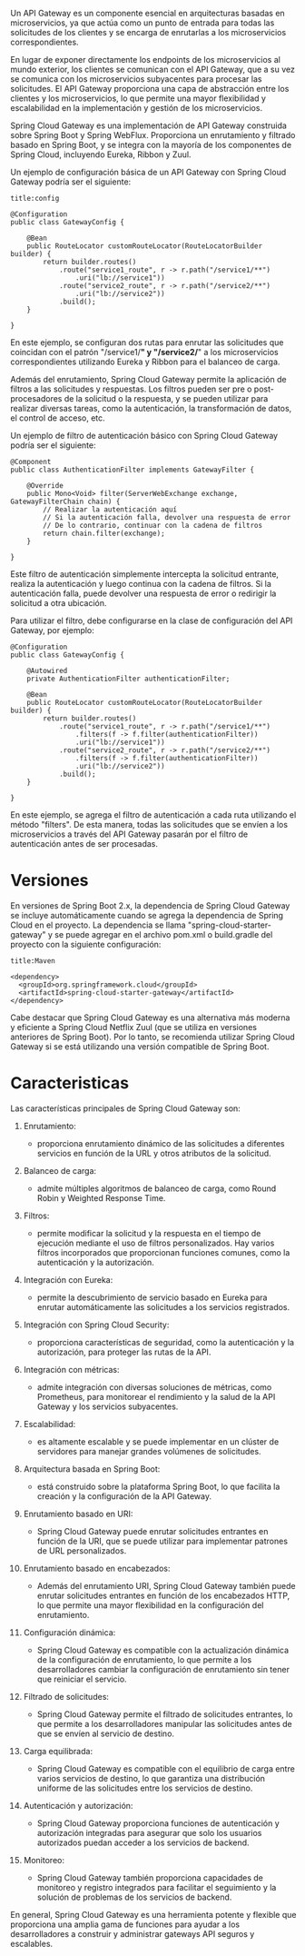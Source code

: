Un API Gateway es un componente esencial en arquitecturas basadas en microservicios, ya que actúa como un punto de entrada para todas las solicitudes de los clientes y se encarga de enrutarlas a los microservicios correspondientes.

En lugar de exponer directamente los endpoints de los microservicios al mundo exterior, los clientes se comunican con el API Gateway, que a su vez se comunica con los microservicios subyacentes para procesar las solicitudes. El API Gateway proporciona una capa de abstracción entre los clientes y los microservicios, lo que permite una mayor flexibilidad y escalabilidad en la implementación y gestión de los microservicios.

Spring Cloud Gateway es una implementación de API Gateway construida sobre Spring Boot y Spring WebFlux. Proporciona un enrutamiento y filtrado basado en Spring Boot, y se integra con la mayoría de los componentes de Spring Cloud, incluyendo Eureka, Ribbon y Zuul.

Un ejemplo de configuración básica de un API Gateway con Spring Cloud Gateway podría ser el siguiente:

```ad-important
title:config
```
```
@Configuration
public class GatewayConfig {

    @Bean
    public RouteLocator customRouteLocator(RouteLocatorBuilder builder) {
        return builder.routes()
            .route("service1_route", r -> r.path("/service1/**")
                .uri("lb://service1"))
            .route("service2_route", r -> r.path("/service2/**")
                .uri("lb://service2"))
            .build();
    }

}
```


En este ejemplo, se configuran dos rutas para enrutar las solicitudes que coincidan con el patrón "/service1/**" y "/service2/**" a los microservicios correspondientes utilizando Eureka y Ribbon para el balanceo de carga.

Además del enrutamiento, Spring Cloud Gateway permite la aplicación de filtros a las solicitudes y respuestas. Los filtros pueden ser pre o post-procesadores de la solicitud o la respuesta, y se pueden utilizar para realizar diversas tareas, como la autenticación, la transformación de datos, el control de acceso, etc.

Un ejemplo de filtro de autenticación básico con Spring Cloud Gateway podría ser el siguiente:

```
@Component
public class AuthenticationFilter implements GatewayFilter {

    @Override
    public Mono<Void> filter(ServerWebExchange exchange, GatewayFilterChain chain) {
        // Realizar la autenticación aquí
        // Si la autenticación falla, devolver una respuesta de error
        // De lo contrario, continuar con la cadena de filtros
        return chain.filter(exchange);
    }

}
```

Este filtro de autenticación simplemente intercepta la solicitud entrante, realiza la autenticación y luego continua con la cadena de filtros. Si la autenticación falla, puede devolver una respuesta de error o redirigir la solicitud a otra ubicación.

Para utilizar el filtro, debe configurarse en la clase de configuración del API Gateway, por ejemplo:

```
@Configuration
public class GatewayConfig {

    @Autowired
    private AuthenticationFilter authenticationFilter;

    @Bean
    public RouteLocator customRouteLocator(RouteLocatorBuilder builder) {
        return builder.routes()
            .route("service1_route", r -> r.path("/service1/**")
                .filters(f -> f.filter(authenticationFilter))
                .uri("lb://service1"))
            .route("service2_route", r -> r.path("/service2/**")
                .filters(f -> f.filter(authenticationFilter))
                .uri("lb://service2"))
            .build();
    }

}
```

En este ejemplo, se agrega el filtro de autenticación a cada ruta utilizando el método "filters". De esta manera, todas las solicitudes que se envíen a los microservicios a través del API Gateway pasarán por el filtro de autenticación antes de ser procesadas.

# Versiones

En versiones de Spring Boot 2.x, la dependencia de Spring Cloud Gateway se incluye automáticamente cuando se agrega la dependencia de Spring Cloud en el proyecto. La dependencia se llama "spring-cloud-starter-gateway" y se puede agregar en el archivo pom.xml o build.gradle del proyecto con la siguiente configuración:

```ad-note
title:Maven
```
```
<dependency>
  <groupId>org.springframework.cloud</groupId>
  <artifactId>spring-cloud-starter-gateway</artifactId>
</dependency>
```

Cabe destacar que Spring Cloud Gateway es una alternativa más moderna y eficiente a Spring Cloud Netflix Zuul (que se utiliza en versiones anteriores de Spring Boot). Por lo tanto, se recomienda utilizar Spring Cloud Gateway si se está utilizando una versión compatible de Spring Boot.

# Caracteristicas

Las características principales de Spring Cloud Gateway son:

1. Enrutamiento:
	- proporciona enrutamiento dinámico de las solicitudes a diferentes servicios en función de la URL y otros atributos de la solicitud.
    
2. Balanceo de carga:
	- admite múltiples algoritmos de balanceo de carga, como Round Robin y Weighted Response Time.
    
3. Filtros:
	- permite modificar la solicitud y la respuesta en el tiempo de ejecución mediante el uso de filtros personalizados. Hay varios filtros incorporados que proporcionan funciones comunes, como la autenticación y la autorización.
    
4. Integración con Eureka:
	- permite la descubrimiento de servicio basado en Eureka para enrutar automáticamente las solicitudes a los servicios registrados.
    
5. Integración con Spring Cloud Security:
	- proporciona características de seguridad, como la autenticación y la autorización, para proteger las rutas de la API.
    
6. Integración con métricas:
	- admite integración con diversas soluciones de métricas, como Prometheus, para monitorear el rendimiento y la salud de la API Gateway y los servicios subyacentes.
    
7. Escalabilidad:
	- es altamente escalable y se puede implementar en un clúster de servidores para manejar grandes volúmenes de solicitudes.
    
8. Arquitectura basada en Spring Boot:
	- está construido sobre la plataforma Spring Boot, lo que facilita la creación y la configuración de la API Gateway.

9. Enrutamiento basado en URI:
	- Spring Cloud Gateway puede enrutar solicitudes entrantes en función de la URI, que se puede utilizar para implementar patrones de URL personalizados.
    
10. Enrutamiento basado en encabezados:
	- Además del enrutamiento URI, Spring Cloud Gateway también puede enrutar solicitudes entrantes en función de los encabezados HTTP, lo que permite una mayor flexibilidad en la configuración del enrutamiento.
    
11. Configuración dinámica:
	- Spring Cloud Gateway es compatible con la actualización dinámica de la configuración de enrutamiento, lo que permite a los desarrolladores cambiar la configuración de enrutamiento sin tener que reiniciar el servicio.
    
12. Filtrado de solicitudes:
	- Spring Cloud Gateway permite el filtrado de solicitudes entrantes, lo que permite a los desarrolladores manipular las solicitudes antes de que se envíen al servicio de destino.
    
13. Carga equilibrada:
	- Spring Cloud Gateway es compatible con el equilibrio de carga entre varios servicios de destino, lo que garantiza una distribución uniforme de las solicitudes entre los servicios de destino.
    
14. Autenticación y autorización:
	- Spring Cloud Gateway proporciona funciones de autenticación y autorización integradas para asegurar que solo los usuarios autorizados puedan acceder a los servicios de backend.
    
15. Monitoreo:
	- Spring Cloud Gateway también proporciona capacidades de monitoreo y registro integrados para facilitar el seguimiento y la solución de problemas de los servicios de backend.
    
En general, Spring Cloud Gateway es una herramienta potente y flexible que proporciona una amplia gama de funciones para ayudar a los desarrolladores a construir y administrar gateways API seguros y escalables.